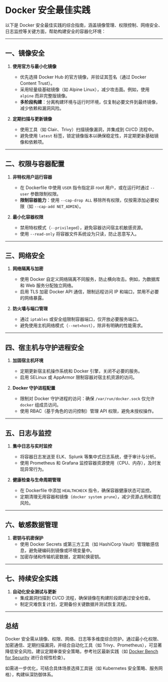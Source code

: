 # Docker 安全最佳实践

以下是 Docker 安全最佳实践的综合指南，涵盖镜像管理、权限控制、网络安全、日志监控等关键方面，帮助构建安全的容器化环境：

---

## 一、**镜像安全**

1. **使用官方与最小化镜像**  
   - 优先选择 Docker Hub 的官方镜像，并验证其签名（通过 Docker Content Trust）。
   - 采用轻量级基础镜像（如 Alpine Linux），减少攻击面。例如，使用 `alpine` 而非完整版镜像。
   - **多阶段构建**：分离构建环境与运行时环境，仅复制必要文件到最终镜像，减少依赖和漏洞风险。

2. **定期扫描与更新镜像**  
   - 使用工具（如 Clair、Trivy）扫描镜像漏洞，并集成到 CI/CD 流程中。
   - 避免使用 `latest` 标签，锁定镜像版本以确保稳定性，并定期更新基础镜像和依赖项。

---

## 二、**权限与容器配置**

1. **非特权用户运行容器**  
   - 在 Dockerfile 中使用 `USER` 指令指定非 root 用户，或在运行时通过 `--user` 参数限制权限。
   - **限制容器能力**：使用 `--cap-drop ALL` 移除所有权限，仅按需添加必要权限（如 `--cap-add NET_ADMIN`）。

2. **最小化容器权限**  
   - 禁用特权模式（`--privileged`），避免容器访问宿主机敏感资源。
   - 使用 `--read-only` 将容器文件系统设为只读，防止恶意写入。

---

## 三、**网络安全**

1. **网络隔离与加密**  
   - 使用 Docker 自定义网络隔离不同服务，防止横向攻击。例如，为数据库和 Web 服务分配独立网络。
   - 启用 TLS 加密 Docker API 通信，限制远程访问 IP 和端口，禁用不必要的网络暴露。

2. **防火墙与端口管理**  
   - 通过 `iptables` 或安全组限制容器端口，仅开放必要服务端口。
   - 避免使用主机网络模式（`--net=host`），除非有明确的性能需求。

---

## 四、**宿主机与守护进程安全**

1. **加固宿主机环境**  
   - 定期更新宿主机操作系统和 Docker 引擎，关闭不必要的服务。
   - 启用 SELinux 或 AppArmor 限制容器对宿主机资源的访问。

2. **Docker 守护进程配置**  
   - 限制对 Docker 守护进程的访问：确保 `/var/run/docker.sock` 仅允许 `docker` 组成员访问。
   - 使用 RBAC（基于角色的访问控制）管理 API 权限，避免未授权操作。

---

## 五、**日志与监控**

1. **集中日志与实时监控**  
   - 将容器日志发送至 ELK、Splunk 等集中式日志系统，便于审计与分析。
   - 使用 Prometheus 和 Grafana 监控容器资源使用（CPU、内存），及时发现异常行为。

2. **健康检查与生命周期管理**  
    - 在 Dockerfile 中添加 `HEALTHCHECK` 指令，确保容器健康状态可监控。
    - 定期清理无用容器和镜像（`docker system prune`），减少资源占用和潜在风险。

---

## 六、**敏感数据管理**

1. **密钥与机密保护**  
    - 使用 Docker Secrets 或第三方工具（如 HashiCorp Vault）管理敏感信息，避免硬编码到镜像或环境变量中。
    - 加密存储和传输机密数据，定期轮换密钥。

---

## 七、**持续安全实践**

1. **自动化安全测试与更新**  
    - 集成漏洞扫描到 CI/CD 流程，确保镜像在构建阶段即通过安全检查。
    - 制定灾难恢复计划，定期备份关键数据并测试恢复流程。

---

## 总结

Docker 安全需从镜像、权限、网络、日志等多维度综合防护。通过最小化权限、加密通信、定期扫描漏洞，并结合自动化工具（如 Trivy、Prometheus），可显著降低安全风险。建议定期审查安全策略，参考社区最新实践（如 [Docker Bench for Security](https://github.com/docker/docker-bench-security) 进行合规性检查）。

如需进一步优化，可结合具体场景选择工具链（如 Kubernetes 安全策略、服务网格），构建纵深防御体系。
